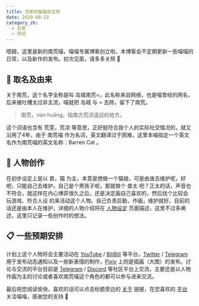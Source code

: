 ```yaml
---
title: 全新的猫猫出生啦
date: 2020-08-13
category_zh:
  - 日常
  - 测试
---
```


唔姆，这里是新的南荒喵，喵喵专属博客创立啦，本博客会不定期更新一些喵喵的日常，以及新作的发布。初次见面，请多多关照 🍪

<!-- more -->

## 📝 取名及由来

关于南荒，这个名字全称是叫 岛城南荒=，此名称来自网络，也是喵曾经的网名，后来被吐槽太过非主流，喵就把 岛城 与 = 去除，留下了南荒。

> 南荒，nán huāng。指南方荒凉遥远的地方。

这个词语也含有 荒芜，荒凉 等意思，正好挺符合我个人的实际社交情况的，就又沿用了4年，由于 南荒喵 作为名词，英文翻译过于困难，这里本喵指定一个英文名作为南荒喵的英文名称：Barren Cat 。

## 🎨 人物创作

在初步设定上是以 兽，猫 为主，本意是想做一个猫娘，可是由谁去维护呢，好吧，只能自己去维护，自己是个男孩子呢，那就做个 兽太 吧？正太的话，声音也不符合，就这样在内心博弈很久之后，还是决定画自己喜欢的，然后找个比较会 玩游戏、符合人设 的来活动这个人物。自己负责后勤，作画，维护就好。目前的话还是由本人在维护，详细的人物介绍将在 [人物设定](/build.html) 页面描述，这里不过多阐述，这里只记录一些创作时的想法。

## 📋 一些预期安排

计划上这个人物将会主要活动在 [YouTube](https://www.youtube.com/channel/UCKvT-Fza3hnXM3m47lCCjPw) / [BiliBili](https://space.bilibili.com/32597774) 等平台，[Twitter](https://twitter.com/nhmiao) / [Telegram](https://t.me/nhnotice) 用于发布动态通知以及一些新表情的制作，[Pixiv](https://pixiv.net/users/55522166) 上则是插画（大图）的发布。讨论与交流的平台目前是 [Telegram](https://t.me/nhfans) / [Discord](https://discord.gg/Yy82NY3) 等社区平台上交流，主要还是以人物作画为主的讨论或者喜欢南荒喵这个角色的都可以参与进来交流。

最后祝您阅读愉快，喜欢的话可以点击标题旁边的 [关于](/about.html) 链接，在您喜欢的 [平台](/about.html#platform) 关注喵喵，感谢您的支持 💖
